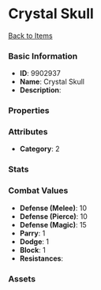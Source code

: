 # Crystal Skull



[Back to Items](../items.md)

### Basic Information

- **ID**: 9902937
- **Name**: Crystal Skull
- **Description**: 

### Properties


### Attributes

- **Category**: 2

### Stats


### Combat Values

- **Defense (Melee)**: 10
- **Defense (Pierce)**: 10
- **Defense (Magic)**: 15
- **Parry**: 1
- **Dodge**: 1
- **Block**: 1
- **Resistances**: 

### Assets


